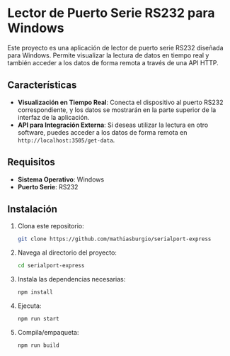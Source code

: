 # Lector de Puerto Serie RS232 para Windows

Este proyecto es una aplicación de lector de puerto serie RS232 diseñada para Windows. Permite visualizar la lectura de datos en tiempo real y también acceder a los datos de forma remota a través de una API HTTP.

## Características

- **Visualización en Tiempo Real**: Conecta el dispositivo al puerto RS232 correspondiente, y los datos se mostrarán en la parte superior de la interfaz de la aplicación.
- **API para Integración Externa**: Si deseas utilizar la lectura en otro software, puedes acceder a los datos de forma remota en `http://localhost:3505/get-data`.

## Requisitos

- **Sistema Operativo**: Windows
- **Puerto Serie**: RS232

## Instalación

1. Clona este repositorio:
   ```bash
   git clone https://github.com/mathiasburgio/serialport-express

2. Navega al directorio del proyecto:  
    ```bash
    cd serialport-express

3. Instala las dependencias necesarias:  
    ```bash
    npm install

3. Ejecuta:  
    ```bash
    npm run start

3. Compila/empaqueta:  
    ```bash
    npm run build

